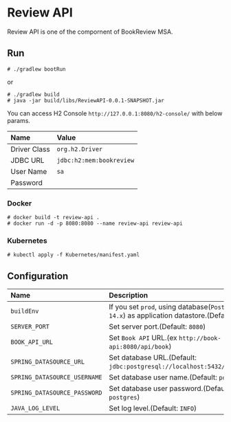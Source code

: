 # Review API
Review API is one of the compornent of BookReview MSA.

## Run

```
# ./gradlew bootRun
```

or

```
# ./gradlew build
# java -jar build/libs/ReviewAPI-0.0.1-SNAPSHOT.jar
```

You can access H2 Console `http://127.0.0.1:8080/h2-console/` with below params.

|Name         |Value                   |
|:---         |:---                    |
|Driver Class |`org.h2.Driver`         |
|JDBC URL     |`jdbc:h2:mem:bookreview`|
|User Name    |`sa`                    |
|Password     |                        |

### Docker

```
# docker build -t review-api .
# docker run -d -p 8080:8080 --name review-api review-api
```

### Kubernetes

```
# kubectl apply -f Kubernetes/manifest.yaml
```

## Configuration

|Name                        |Description                                                                                   |Value|
|:---                        |:---                                                                                          |:---|
|`buildEnv`                  |If you set `prod`, using database(`PostgreSQL 14.x`) as application datastore.(Default: `dev`)|`dev`/`prod`|
|`SERVER_PORT`               |Set server port.(Default: `8080`)                                                             |`<Port>`|
|`BOOK_API_URL`              |Set `Book API` URL.(ex `http://book-api:8080/api/book`)                                       |`http://<Book API Host Name>:<Book API Port>/api/book`|
|`SPRING_DATASOURCE_URL`     |Set database URL.(Default: `jdbc:postgresql://localhost:5432/bookreview`)                     |`jdbc:postgresql://<Host Name>:<Port>/<Database Name>`|
|`SPRING_DATASOURCE_USERNAME`|Set database user name.(Default: `postgres`)                                                  |`<USERNAME>`|
|`SPRING_DATASOURCE_PASSWORD`|Set database user password.(Default: `postgres`)                                              |`<PASSWORD>`|
|`JAVA_LOG_LEVEL`            |Set log level.(Default: `INFO`)                                                               |`TRACE`/`DEBUG`/`INFO`/`WARN`/`ERROR`/`FATAL`/`OFF`|